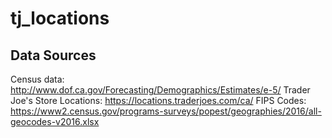 # tj_locations

## Data Sources
Census data: http://www.dof.ca.gov/Forecasting/Demographics/Estimates/e-5/
Trader Joe's Store Locations: https://locations.traderjoes.com/ca/
FIPS Codes: https://www2.census.gov/programs-surveys/popest/geographies/2016/all-geocodes-v2016.xlsx
